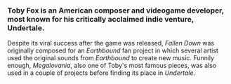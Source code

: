 ### Toby Fox is an American composer and videogame developer, most known for his critically acclaimed indie venture, Undertale.

Despite its viral success after the game was released, *Fallen Down* was originally composed for an *Earthbound* fan project in which several artist used the original sounds from *Earthbound* to create new music. Funnily enough, *Megalovania*, also one of Toby's most famous pieces, was also used in a couple of projects before finding its place in *Undertale*.
